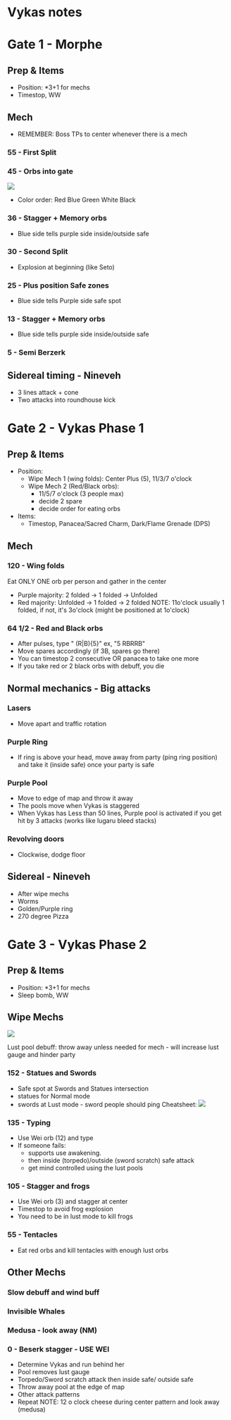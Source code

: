 # Vykas notes
# Gate 1 - Morphe
## Prep & Items
- Position: *3+1 for mechs
- Timestop, WW
## Mech
- REMEMBER: Boss TPs to center whenever there is a mech
### 55 - First Split
### 45 - Orbs into gate
![](https://i.imgur.com/OXCvAAp.png)
- Color order: Red Blue Green White Black
### 36 - Stagger + Memory orbs
- Blue side tells purple side inside/outside safe
### 30 - Second Split
- Explosion at beginning (like Seto)
### 25 - Plus position Safe zones
- Blue side tells Purple side safe spot
### 13 - Stagger + Memory orbs
- Blue side tells purple side inside/outside safe
### 5 - Semi Berzerk
## Sidereal timing - Nineveh
- 3 lines attack + cone
- Two attacks into roundhouse kick

# Gate 2 - Vykas Phase 1
## Prep & Items
- Position:
  - Wipe Mech 1 (wing folds): Center Plus (5), 11/3/7 o'clock
  - Wipe Mech 2 (Red/Black orbs): 
    - 11/5/7 o'clock (3 people max)
    - decide 2 spare
    - decide order for eating orbs
- Items:
  - Timestop, Panacea/Sacred Charm, Dark/Flame Grenade (DPS)
## Mech
### 120 - Wing folds
Eat ONLY ONE orb per person and gather in the center
- Purple majority: 2 folded -> 1 folded -> Unfolded
- Red majority: Unfolded -> 1 folded -> 2 folded
NOTE: 11o'clock usually 1 folded, if not, it's 3o'clock (might be positioned at 1o'clock)
### 64 1/2 - Red and Black orbs
- After pulses, type "<pos> (R|B){5}" ex, "5 RBRRB"
- Move spares accordingly (if 3B, spares go there)
- You can timestop 2 consecutive OR panacea to take one more
- If you take red or 2 black orbs with debuff, you die
## Normal mechanics - Big attacks
### Lasers
- Move apart and traffic rotation
### Purple Ring
- If ring is above your head, move away from party (ping ring position) and take it (inside safe) once your party is safe
### Purple Pool
- Move to edge of map and throw it away
- The pools move when Vykas is staggered
- When Vykas has Less than 50 lines, Purple pool is activated if you get hit by 3 attacks (works like lugaru bleed stacks)
### Revolving doors
- Clockwise, dodge floor 
## Sidereal - Nineveh
- After wipe mechs
- Worms
- Golden/Purple ring
- 270 degree Pizza

# Gate 3 - Vykas Phase 2
## Prep & Items
- Position: *3+1 for mechs
- Sleep bomb, WW
## Wipe Mechs
![](https://i.imgur.com/8zSw2ap.png)

Lust pool debuff: throw away unless needed for mech - will increase lust gauge and hinder party
### 152 - Statues and Swords
- Safe spot at Swords and Statues intersection
- statues for Normal mode
- swords at Lust mode - sword people should ping
Cheatsheet: ![](https://i.imgur.com/o5WnCV2.png)
### 135 - Typing 
- Use Wei orb (12) and type
- If someone fails:
  - supports use awakening. 
  - then inside (torpedo)/outside (sword scratch) safe attack
  - get mind controlled using the lust pools
### 105 - Stagger and frogs
- Use Wei orb (3) and stagger at center
- Timestop to avoid frog explosion
- You need to be in lust mode to kill frogs
### 55 - Tentacles
- Eat red orbs and kill tentacles with enough lust orbs
## Other Mechs
### Slow debuff and wind buff
### Invisible Whales 
### Medusa - look away (NM)
### 0 - Beserk stagger - USE WEI
- Determine Vykas and run behind her
- Pool removes lust gauge
- Torpedo/Sword scratch attack then inside safe/ outside safe
- Throw away pool at the edge of map
- Other attack patterns
- Repeat
NOTE: 12 o clock cheese during center pattern and look away (medusa) 
